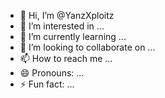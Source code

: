 - 👋 Hi, I’m @YanzXploitz
- 👀 I’m interested in ...
- 🌱 I’m currently learning ...
- 💞️ I’m looking to collaborate on ...
- 📫 How to reach me ...
- 😄 Pronouns: ...
- ⚡ Fun fact: ...

<!---
YanzXploitz/YanzXploitz is a ✨ special ✨ repository because its `README.md` (this file) appears on your GitHub profile.
You can click the Preview link to take a look at your changes.
--->
